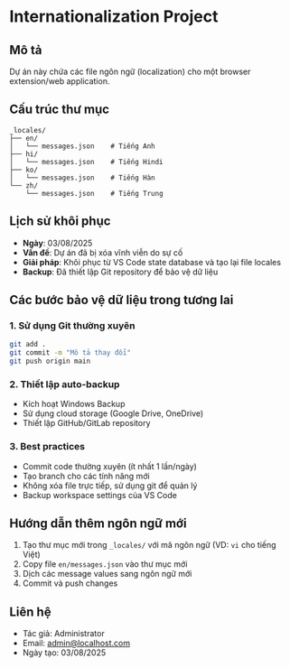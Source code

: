 # Internationalization Project

## Mô tả
Dự án này chứa các file ngôn ngữ (localization) cho một browser extension/web application.

## Cấu trúc thư mục
```
_locales/
├── en/
│   └── messages.json    # Tiếng Anh
├── hi/
│   └── messages.json    # Tiếng Hindi
├── ko/
│   └── messages.json    # Tiếng Hàn
└── zh/
    └── messages.json    # Tiếng Trung
```

## Lịch sử khôi phục
- **Ngày**: 03/08/2025
- **Vấn đề**: Dự án đã bị xóa vĩnh viễn do sự cố
- **Giải pháp**: Khôi phục từ VS Code state database và tạo lại file locales
- **Backup**: Đã thiết lập Git repository để bảo vệ dữ liệu

## Các bước bảo vệ dữ liệu trong tương lai

### 1. Sử dụng Git thường xuyên
```bash
git add .
git commit -m "Mô tả thay đổi"
git push origin main
```

### 2. Thiết lập auto-backup
- Kích hoạt Windows Backup
- Sử dụng cloud storage (Google Drive, OneDrive)
- Thiết lập GitHub/GitLab repository

### 3. Best practices
- Commit code thường xuyên (ít nhất 1 lần/ngày)
- Tạo branch cho các tính năng mới
- Không xóa file trực tiếp, sử dụng git để quản lý
- Backup workspace settings của VS Code

## Hướng dẫn thêm ngôn ngữ mới

1. Tạo thư mục mới trong `_locales/` với mã ngôn ngữ (VD: `vi` cho tiếng Việt)
2. Copy file `en/messages.json` vào thư mục mới
3. Dịch các message values sang ngôn ngữ mới
4. Commit và push changes

## Liên hệ
- Tác giả: Administrator
- Email: admin@localhost.com
- Ngày tạo: 03/08/2025
